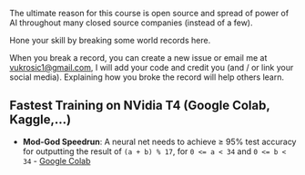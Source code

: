 The ultimate reason for this course is open source and spread of power of AI throughout many closed source companies (instead of a few).

Hone your skill by breaking some world records here.

When you break a record, you can create a new issue or email me at vukrosic1@gmail.com, I will add your code and credit you (and / or link your social media). Explaining how you broke the record will help others learn.

## Fastest Training on NVidia T4 (Google Colab, Kaggle,...)

- **Mod-God Speedrun**: A neural net needs to achieve ≥ 95% test accuracy for outputting the result of `(a + b) % 17`, for `0 <= a < 34` and `0 <= b < 34` - [Google Colab](https://colab.research.google.com/drive/1cjFYsld33HPrSBQLlpenSlJWrhrR8f-L?usp=sharing)